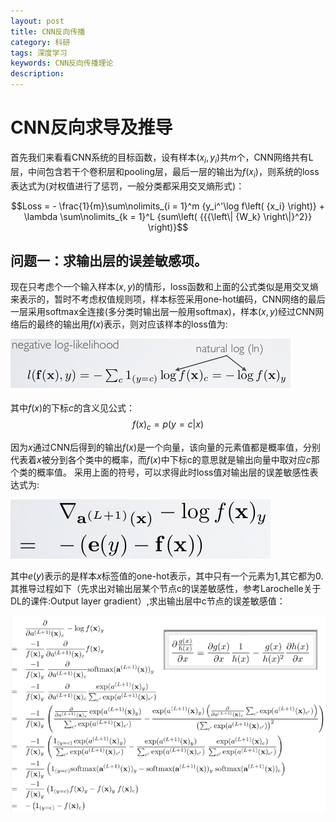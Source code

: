 ```yaml
---
layout: post
title: CNN反向传播
category: 科研
tags: 深度学习
keywords: CNN反向传播理论
description: 
---
```


# CNN反向求导及推导

首先我们来看看CNN系统的目标函数，设有样本$\left({x_i},{y_i} \right)$共$m$个，CNN网络共有L层，中间包含若干个卷积层和pooling层，最后一层的输出为$f\left( {x_i} \right)$，则系统的loss表达式为(对权值进行了惩罚，一般分类都采用交叉熵形式)：

$$Loss =  - \frac{1}{m}\sum\nolimits_{i = 1}^m {y_i^'\log f\left( {x_i} \right)}  + \lambda \sum\nolimits_{k = 1}^L {sum\left( {{{\left\| {W_k} \right\|}^2}} \right)}$$

## 问题一：求输出层的误差敏感项。

现在只考虑个一个输入样本$\left( {x,y} \right)$的情形，loss函数和上面的公式类似是用交叉熵来表示的，暂时不考虑权值规则项，样本标签采用one-hot编码，CNN网络的最后一层采用softmax全连接(多分类时输出层一般用softmax)，样本$\left( {x,y} \right)$经过CNN网络后的最终的输出用$f\left( {x} \right)$表示，则对应该样本的loss值为:

![1](/public/img/posts/CNN反向传播/1.png)

其中$f\left( {x} \right)$的下标$c$的含义见公式：
$$f{\left( x \right)_c} = p\left( {y = c|x} \right)$$

因为$x$通过CNN后得到的输出$f\left( {x} \right)$是一个向量，该向量的元素值都是概率值，分别代表着$x$被分到各个类中的概率，而$f\left( {x} \right)$中下标c的意思就是输出向量中取对应$c$那个类的概率值。
采用上面的符号，可以求得此时loss值对输出层的误差敏感性表达式为:

![2](/public/img/posts/CNN反向传播/2.png)

其中$e\left( y \right)$表示的是样本$x$标签值的one-hot表示，其中只有一个元素为1,其它都为0.
其推导过程如下（先求出对输出层某个节点c的误差敏感性，参考Larochelle关于DL的课件:Output layer gradient）,求出输出层中c节点的误差敏感值：

![3](/public/img/posts/CNN反向传播/3.png)